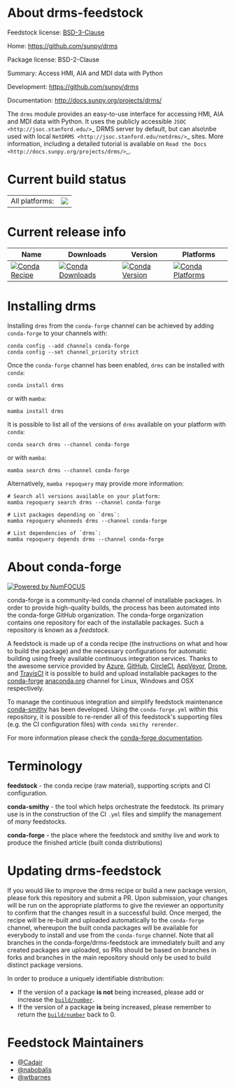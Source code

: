 About drms-feedstock
====================

Feedstock license: [BSD-3-Clause](https://github.com/conda-forge/drms-feedstock/blob/main/LICENSE.txt)

Home: https://github.com/sunpy/drms

Package license: BSD-2-Clause

Summary: Access HMI, AIA and MDI data with Python

Development: https://github.com/sunpy/drms

Documentation: http://docs.sunpy.org/projects/drms/

The ``drms`` module provides an easy-to-use interface for accessing HMI, AIA and MDI data with Python.
It uses the publicly accessible `JSOC <http://jsoc.stanford.edu/>`_ DRMS server by default, but can also\nbe used with local `NetDRMS <http://jsoc.stanford.edu/netdrms/>`_ sites.
More information, including a detailed tutorial is available on `Read the Docs <http://docs.sunpy.org/projects/drms/>`_.


Current build status
====================


<table><tr><td>All platforms:</td>
    <td>
      <a href="https://dev.azure.com/conda-forge/feedstock-builds/_build/latest?definitionId=4998&branchName=main">
        <img src="https://dev.azure.com/conda-forge/feedstock-builds/_apis/build/status/drms-feedstock?branchName=main">
      </a>
    </td>
  </tr>
</table>

Current release info
====================

| Name | Downloads | Version | Platforms |
| --- | --- | --- | --- |
| [![Conda Recipe](https://img.shields.io/badge/recipe-drms-green.svg)](https://anaconda.org/conda-forge/drms) | [![Conda Downloads](https://img.shields.io/conda/dn/conda-forge/drms.svg)](https://anaconda.org/conda-forge/drms) | [![Conda Version](https://img.shields.io/conda/vn/conda-forge/drms.svg)](https://anaconda.org/conda-forge/drms) | [![Conda Platforms](https://img.shields.io/conda/pn/conda-forge/drms.svg)](https://anaconda.org/conda-forge/drms) |

Installing drms
===============

Installing `drms` from the `conda-forge` channel can be achieved by adding `conda-forge` to your channels with:

```
conda config --add channels conda-forge
conda config --set channel_priority strict
```

Once the `conda-forge` channel has been enabled, `drms` can be installed with `conda`:

```
conda install drms
```

or with `mamba`:

```
mamba install drms
```

It is possible to list all of the versions of `drms` available on your platform with `conda`:

```
conda search drms --channel conda-forge
```

or with `mamba`:

```
mamba search drms --channel conda-forge
```

Alternatively, `mamba repoquery` may provide more information:

```
# Search all versions available on your platform:
mamba repoquery search drms --channel conda-forge

# List packages depending on `drms`:
mamba repoquery whoneeds drms --channel conda-forge

# List dependencies of `drms`:
mamba repoquery depends drms --channel conda-forge
```


About conda-forge
=================

[![Powered by
NumFOCUS](https://img.shields.io/badge/powered%20by-NumFOCUS-orange.svg?style=flat&colorA=E1523D&colorB=007D8A)](https://numfocus.org)

conda-forge is a community-led conda channel of installable packages.
In order to provide high-quality builds, the process has been automated into the
conda-forge GitHub organization. The conda-forge organization contains one repository
for each of the installable packages. Such a repository is known as a *feedstock*.

A feedstock is made up of a conda recipe (the instructions on what and how to build
the package) and the necessary configurations for automatic building using freely
available continuous integration services. Thanks to the awesome service provided by
[Azure](https://azure.microsoft.com/en-us/services/devops/), [GitHub](https://github.com/),
[CircleCI](https://circleci.com/), [AppVeyor](https://www.appveyor.com/),
[Drone](https://cloud.drone.io/welcome), and [TravisCI](https://travis-ci.com/)
it is possible to build and upload installable packages to the
[conda-forge](https://anaconda.org/conda-forge) [anaconda.org](https://anaconda.org/)
channel for Linux, Windows and OSX respectively.

To manage the continuous integration and simplify feedstock maintenance
[conda-smithy](https://github.com/conda-forge/conda-smithy) has been developed.
Using the ``conda-forge.yml`` within this repository, it is possible to re-render all of
this feedstock's supporting files (e.g. the CI configuration files) with ``conda smithy rerender``.

For more information please check the [conda-forge documentation](https://conda-forge.org/docs/).

Terminology
===========

**feedstock** - the conda recipe (raw material), supporting scripts and CI configuration.

**conda-smithy** - the tool which helps orchestrate the feedstock.
                   Its primary use is in the construction of the CI ``.yml`` files
                   and simplify the management of *many* feedstocks.

**conda-forge** - the place where the feedstock and smithy live and work to
                  produce the finished article (built conda distributions)


Updating drms-feedstock
=======================

If you would like to improve the drms recipe or build a new
package version, please fork this repository and submit a PR. Upon submission,
your changes will be run on the appropriate platforms to give the reviewer an
opportunity to confirm that the changes result in a successful build. Once
merged, the recipe will be re-built and uploaded automatically to the
`conda-forge` channel, whereupon the built conda packages will be available for
everybody to install and use from the `conda-forge` channel.
Note that all branches in the conda-forge/drms-feedstock are
immediately built and any created packages are uploaded, so PRs should be based
on branches in forks and branches in the main repository should only be used to
build distinct package versions.

In order to produce a uniquely identifiable distribution:
 * If the version of a package **is not** being increased, please add or increase
   the [``build/number``](https://docs.conda.io/projects/conda-build/en/latest/resources/define-metadata.html#build-number-and-string).
 * If the version of a package **is** being increased, please remember to return
   the [``build/number``](https://docs.conda.io/projects/conda-build/en/latest/resources/define-metadata.html#build-number-and-string)
   back to 0.

Feedstock Maintainers
=====================

* [@Cadair](https://github.com/Cadair/)
* [@nabobalis](https://github.com/nabobalis/)
* [@wtbarnes](https://github.com/wtbarnes/)

